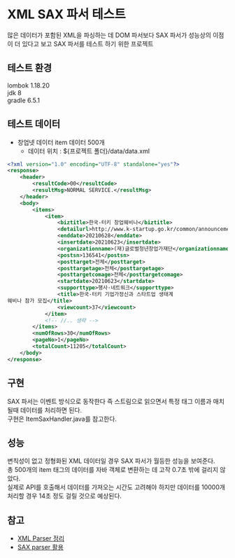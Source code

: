 # XML SAX 파서 테스트

많은 데이터가 포함된 XML을 파싱하는 데 DOM 파서보다 SAX 파서가 성능상의 이점이 더 있다고 보고 SAX 파서를 테스트 하기 위한 프로젝트

## 테스트 환경
lombok 1.18.20  
jdk 8  
gradle 6.5.1

## 테스트 데이터
- 창업넷 데이터 item 데이터 500개
  - 데이터 위치 : ${프로젝트 폴더}/data/data.xml
```xml
<?xml version="1.0" encoding="UTF-8" standalone="yes"?>
<response>
	<header>
		<resultCode>00</resultCode>
		<resultMsg>NORMAL SERVICE.</resultMsg>
	</header>
	<body>
		<items>
			<item>
				<biztitle>한국-터키 창업웨비나</biztitle>
				<detailurl>http://www.k-startup.go.kr/common/announcement/announcementDetail.do?mid=30004&amp;bid=701&amp;searchPostSn=136541&amp;searchAncmId=&amp;searchDtlAncmSn=0&amp;searchPrefixCode=BOARD_701_001&amp;searchBusinessSn=0</detailurl>
				<enddate>20210628</enddate>
				<insertdate>20210623</insertdate>
				<organizationname>(재)글로벌청년창업가재단</organizationname>
				<postsn>136541</postsn>
				<posttarget>전체</posttarget>
				<posttargetage>전체</posttargetage>
				<posttargetcomage>전체</posttargetcomage>
				<startdate>20210623</startdate>
				<supporttype>행사·네트워크</supporttype>
				<title>한국-터키 기업가정신과 스타트업 생태계 
웨비나 참가 모집</title>
				<viewcount>37</viewcount>
			</item>
			<!-- //.. 생략 -->
		</items>
		<numOfRows>30</numOfRows>
		<pageNo>1</pageNo>
		<totalCount>11205</totalCount>
	</body>
</response>
```
## 구현
SAX 파서는 이벤트 방식으로 동작한다 즉 스트림으로 읽으면서 특정 태그 이름과 매치될때 데이터를 처리하면 된다.  
구현은 ItemSaxHandler.java를 참고한다.  

## 성능
변칙성이 없고 정형화된 XML 데이터일 경우 SAX 파서가 월등한 성능을 보여준다.  
총 500개의 item 태그의 데이터를 자바 객체로 변환하는 데 고작 0.7초 밖에 걸리지 않았다.  
실제로 API를 호출해서 데이터를 가져오는 시간도 고려해야 하지만 데이터를 10000개 처리할 경우 14초 정도 걸릴 것으로 예상된다.  

## 참고
- [XML Parser 정리](https://hongkyu.tistory.com/m/79)
- [SAX parser 활용](https://sangwoo0727.github.io/java/JAVA-29_SAXParser/)
